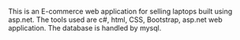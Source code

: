 This is an E-commerce web application for selling laptops built using asp.net.
The tools used are c#, html, CSS, Bootstrap, asp.net web application. The database is handled by mysql.
